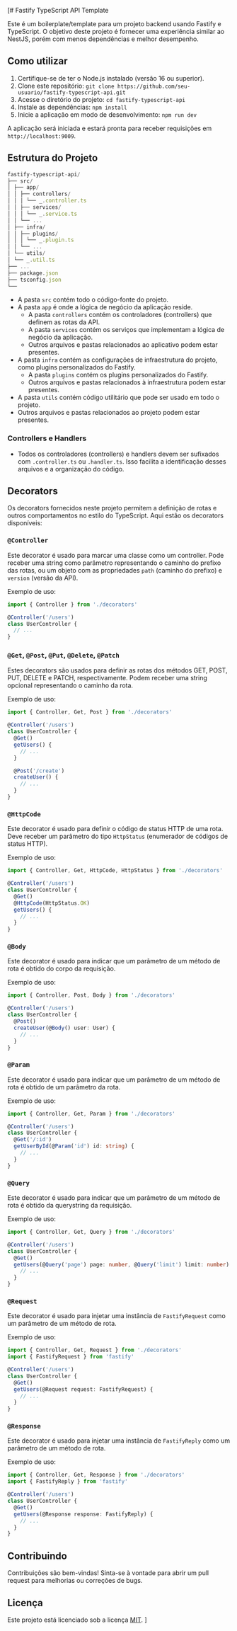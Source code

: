 [# Fastify TypeScript API Template

Este é um boilerplate/template para um projeto backend usando Fastify e TypeScript. O objetivo deste projeto é fornecer uma experiência similar ao NestJS, porém com menos dependências e melhor desempenho.

## Como utilizar

1. Certifique-se de ter o Node.js instalado (versão 16 ou superior).
2. Clone este repositório: `git clone https://github.com/seu-usuario/fastify-typescript-api.git`
3. Acesse o diretório do projeto: `cd fastify-typescript-api`
4. Instale as dependências: `npm install`
5. Inicie a aplicação em modo de desenvolvimento: `npm run dev`

A aplicação será iniciada e estará pronta para receber requisições em `http://localhost:9009`.

## Estrutura do Projeto

```typescript
fastify-typescript-api/
├── src/
│ ├── app/
│ │ ├── controllers/
│ │ │ └── _.controller.ts
│ │ ├── services/
│ │ │ └── _.service.ts
│ │ └── ...
│ ├── infra/
│ │ ├── plugins/
│ │ │ └── _.plugin.ts
│ │ └── ...
│ └── utils/
│ └── _.util.ts
├── ...
├── package.json
├── tsconfig.json
└──
```

- A pasta `src` contém todo o código-fonte do projeto.
- A pasta `app` é onde a lógica de negócio da aplicação reside.
  - A pasta `controllers` contém os controladores (controllers) que definem as rotas da API.
  - A pasta `services` contém os serviços que implementam a lógica de negócio da aplicação.
  - Outros arquivos e pastas relacionados ao aplicativo podem estar presentes.
- A pasta `infra` contém as configurações de infraestrutura do projeto, como plugins personalizados do Fastify.
  - A pasta `plugins` contém os plugins personalizados do Fastify.
  - Outros arquivos e pastas relacionados à infraestrutura podem estar presentes.
- A pasta `utils` contém código utilitário que pode ser usado em todo o projeto.
- Outros arquivos e pastas relacionados ao projeto podem estar presentes.

### Controllers e Handlers

- Todos os controladores (controllers) e handlers devem ser sufixados com `.controller.ts` ou `.handler.ts`. Isso facilita a identificação desses arquivos e a organização do código.

## Decorators

Os decorators fornecidos neste projeto permitem a definição de rotas e outros comportamentos no estilo do TypeScript. Aqui estão os decorators disponíveis:

### `@Controller`

Este decorator é usado para marcar uma classe como um controller. Pode receber uma string como parâmetro representando o caminho do prefixo das rotas, ou um objeto com as propriedades `path` (caminho do prefixo) e `version` (versão da API).

Exemplo de uso:

```typescript
import { Controller } from './decorators'

@Controller('/users')
class UserController {
  // ...
}
```

### `@Get`, `@Post`, `@Put`, `@Delete`, `@Patch`

Estes decorators são usados para definir as rotas dos métodos GET, POST, PUT, DELETE e PATCH, respectivamente. Podem receber uma string opcional representando o caminho da rota.

Exemplo de uso:

```typescript
import { Controller, Get, Post } from './decorators'

@Controller('/users')
class UserController {
  @Get()
  getUsers() {
    // ...
  }

  @Post('/create')
  createUser() {
    // ...
  }
}
```

### `@HttpCode`

Este decorator é usado para definir o código de status HTTP de uma rota. Deve receber um parâmetro do tipo `HttpStatus` (enumerador de códigos de status HTTP).

Exemplo de uso:

```typescript
import { Controller, Get, HttpCode, HttpStatus } from './decorators'

@Controller('/users')
class UserController {
  @Get()
  @HttpCode(HttpStatus.OK)
  getUsers() {
    // ...
  }
}
```

### `@Body`

Este decorator é usado para indicar que um parâmetro de um método de rota é obtido do corpo da requisição.

Exemplo de uso:

```typescript
import { Controller, Post, Body } from './decorators'

@Controller('/users')
class UserController {
  @Post()
  createUser(@Body() user: User) {
    // ...
  }
}
```

### `@Param`

Este decorator é usado para indicar que um parâmetro de um método de rota é obtido de um parâmetro da rota.

Exemplo de uso:

```typescript
import { Controller, Get, Param } from './decorators'

@Controller('/users')
class UserController {
  @Get('/:id')
  getUserById(@Param('id') id: string) {
    // ...
  }
}
```

### `@Query`

Este decorator é usado para indicar que um parâmetro de um método de rota é obtido da querystring da requisição.

Exemplo de uso:

```typescript
import { Controller, Get, Query } from './decorators'

@Controller('/users')
class UserController {
  @Get()
  getUsers(@Query('page') page: number, @Query('limit') limit: number) {
    // ...
  }
}
```

### `@Request`

Este decorator é usado para injetar uma instância de `FastifyRequest` como um parâmetro de um método de rota.

Exemplo de uso:

```typescript
import { Controller, Get, Request } from './decorators'
import { FastifyRequest } from 'fastify'

@Controller('/users')
class UserController {
  @Get()
  getUsers(@Request request: FastifyRequest) {
    // ...
  }
}
```

### `@Response`

Este decorator é usado para injetar uma instância de `FastifyReply` como um parâmetro de um método de rota.

Exemplo de uso:

```typescript
import { Controller, Get, Response } from './decorators'
import { FastifyReply } from 'fastify'

@Controller('/users')
class UserController {
  @Get()
  getUsers(@Response response: FastifyReply) {
    // ...
  }
}
```

## Contribuindo

Contribuições são bem-vindas! Sinta-se à vontade para abrir um pull request para melhorias ou correções de bugs.

## Licença

Este projeto está licenciado sob a licença [MIT](LICENSE).
]

```

```
